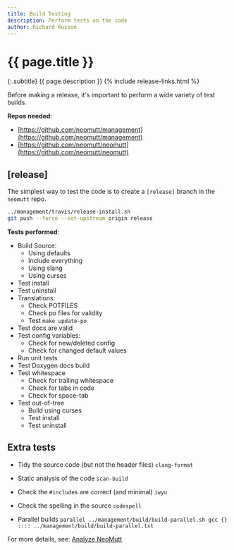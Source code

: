 ```yaml
---
title: Build Testing
description: Perform tests on the code
author: Richard Russon
---
```


# {{ page.title }}

{:.subtitle}
{{ page.description }}
{% include release-links.html %}

Before making a release, it's important to perform a wide variety of test builds.

**Repos needed**:
- [https://github.com/neomutt/management](https://github.com/neomutt/management)
- [https://github.com/neomutt/neomutt](https://github.com/neomutt/neomutt)

## [release]

The simplest way to test the code is to create a `[release]` branch in the `neomutt` repo.

```sh
../management/travis/release-install.sh
git push --force --set-upstream origin release
```

**Tests performed**:

- Build Source:
  - Using defaults
  - Include everything
  - Using slang
  - Using curses
- Test install
- Test uninstall
- Translations:
  - Check POTFILES
  - Check po files for validity
  - Test `make update-po`
- Test docs are valid
- Test config variables:
  - Check for new/deleted config
  - Check for changed default values
- Run unit tests
- Test Doxygen docs build
- Test whitespace
  - Check for trailing whitespace
  - Check for tabs in code
  - Check for space-tab
- Test out-of-tree
  - Build using curses
  - Test install
  - Test uninstall

## Extra tests

- Tidy the source code (but not the header files)
  `clang-format`

- Static analysis of the code
  `scan-build`

- Check the `#include`s are correct (and minimal)
  `iwyu`

- Check the spelling in the source
  `codespell`

- Parallel builds
  `parallel ../management/build/build-parallel.sh gcc {} :::: ../management/build/build-parallel.txt`

For more details, see: [Analyze NeoMutt](https://neomutt.org/dev/analysis)

